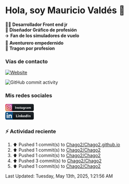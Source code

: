 # Hola, soy Mauricio Valdés 👋

:technologist: **Desarrollador Front end jr** <br>
:art: **Diseñador Gráfico de profesión** <br>
:airplane: **Fan de los simuladores de vuelo** <br> 
:compass: **Aventurero empedernido** <br>
:taco: **Tragon por profesion** <br>

### Vías de contacto

[![Website](https://img.shields.io/badge/chago2.github.io-up-green?style=for-the-badge)](https://chago2.github.io)

![GitHub commit activity](https://img.shields.io/github/commit-activity/w/Chago2/Chago2)

### Mis redes sociales

[<img src="/assets/social/instagram.png" alt="Instagram" width="90"/>](https://www.instagram.com/mauriciovaldesf/)  
[<img src="/assets/social/linkedin.png" alt="LinkedIn" width="90"/>](https://www.linkedin.com/in/santiago-valdés-franco/)

### :zap: Actividad reciente

<!--RECENT_ACTIVITY:start-->
1. ⬆️ Pushed 1 commit(s) to [Chago2/Chago2.github.io](https://github.com/Chago2/Chago2.github.io)<br>
2. ⬆️ Pushed 1 commit(s) to [Chago2/Chago2](https://github.com/Chago2/Chago2)<br>
3. ⬆️ Pushed 1 commit(s) to [Chago2/Chago2](https://github.com/Chago2/Chago2)<br>
4. ⬆️ Pushed 3 commit(s) to [Chago2/Chago2](https://github.com/Chago2/Chago2)<br>
5. ⬆️ Pushed 1 commit(s) to [Chago2/Chago2](https://github.com/Chago2/Chago2)<br>
<!--RECENT_ACTIVITY:end-->

<!--RECENT_ACTIVITY:last_update-->
Last Updated: Tuesday, May 13th, 2025, 1:21:56 AM
<!--RECENT_ACTIVITY:last_update_end-->
